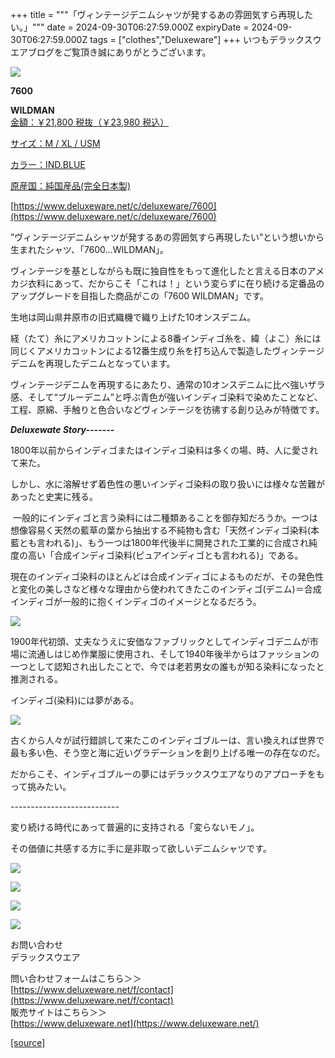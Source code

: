 +++
title = """「ヴィンテージデニムシャツが発するあの雰囲気すら再現したい。」"""
date = 2024-09-30T06:27:59.000Z
expiryDate = 2024-09-30T06:27:59.000Z
tags = ["clothes","Deluxeware"]
+++
いつもデラックスウエアブログをご覧頂き誠にありがとうございます。

[![](https://stat.ameba.jp/user_images/20240930/13/deluxeware/48/9b/j/o1170156015492425252.jpg)](https://stat.ameba.jp/user_images/20240930/13/deluxeware/48/9b/j/o1170156015492425252.jpg)

**7600**

**WILDMAN**  
[金額：￥21,800 税抜（￥23,980 税込）](https://www.deluxeware.net/c/deluxeware/7600)

[サイズ：M / XL / USM](https://www.deluxeware.net/c/deluxeware/7600)

[カラー：IND.BLUE](https://www.deluxeware.net/c/deluxeware/7600)

[原産国：純国産品(完全日本製)](https://www.deluxeware.net/c/deluxeware/7600)

[https://www.deluxeware.net/c/deluxeware/7600](https://www.deluxeware.net/c/deluxeware/7600)

”ヴィンテージデニムシャツが発するあの雰囲気すら再現したい”という想いから生まれたシャツ、「7600...WILDMAN」。

ヴィンテージを基としながらも既に独自性をもって進化したと言える日本のアメカジ衣料にあって、だからこそ「これは！」という変らずに在り続ける定番品のアップグレードを目指した商品がこの「7600 WILDMAN」です。

生地は岡山県井原市の旧式織機で織り上げた10オンスデニム。

経（たて）糸にアメリカコットンによる8番インディゴ糸を、緯（よこ）糸には同じくアメリカコットンによる12番生成り糸を打ち込んで製造したヴィンテージデニムを再現したデニムとなっています。

ヴィンテージデニムを再現するにあたり、通常の10オンスデニムに比べ強いザラ感、そして“ブルーデニム”と呼ぶ青色が強いインディゴ染料で染めたことなど、工程、原綿、手触りと色合いなどヴィンテージを彷彿する創り込みが特徴です。

**_Deluxewate Story-------_**

1800年以前からインディゴまたはインディゴ染料は多くの場、時、人に愛されて来た。

しかし、水に溶解せず着色性の悪いインディゴ染料の取り扱いには様々な苦難があったと史実に残る。

  
 一般的にインディゴと言う染料には二種類あることを御存知だろうか。一つは想像容易く天然の藍草の葉から抽出する不純物も含む「天然インディゴ染料(本藍とも言われる)」、もう一つは1800年代後半に開発された工業的に合成され純度の高い「合成インディゴ染料(ピュアインディゴとも言われる)」である。

現在のインディゴ染料のほとんどは合成インディゴによるものだが、その発色性と変化の美しさなど様々な理由から使われてきたこのインディゴ(デニム)＝合成インディゴが一般的に抱くインディゴのイメージとなるだろう。

[![](https://stat.ameba.jp/user_images/20240930/13/deluxeware/ac/5a/j/o1170156015492425254.jpg)](https://stat.ameba.jp/user_images/20240930/13/deluxeware/ac/5a/j/o1170156015492425254.jpg)

  
1900年代初頭、丈夫なうえに安価なファブリックとしてインディゴデニムが市場に流通しはじめ作業服に使用され、そして1940年後半からはファッションの一つとして認知され出したことで、今では老若男女の誰もが知る染料になったと推測される。

  
インディゴ(染料)には夢がある。

[![](https://stat.ameba.jp/user_images/20240930/13/deluxeware/4a/4d/j/o1170156015492425263.jpg)](https://stat.ameba.jp/user_images/20240930/13/deluxeware/4a/4d/j/o1170156015492425263.jpg)

古くから人々が試行錯誤して来たこのインディゴブルーは、言い換えれば世界で最も多い色、そう空と海に近いグラデーションを創り上げる唯一の存在なのだ。

だからこそ、インディゴブルーの夢にはデラックスウエアなりのアプローチをもって挑みたい。

\---------------------------

変り続ける時代にあって普遍的に支持される「変らないモノ」。

その価値に共感する方に手に是非取って欲しいデニムシャツです。

[![](https://stat.ameba.jp/user_images/20240614/12/deluxeware/fb/b4/j/o0800026015451324172.jpg?caw=800)](https://www.deluxeware.net/c/2024FWreserveall)

[![](https://stat.ameba.jp/user_images/20240315/15/deluxeware/04/7f/j/o0800026015413271803.jpg?caw=800)](https://www.instagram.com/deluxeware/?hl=ja)

[![](https://stat.ameba.jp/user_images/20220415/12/deluxeware/3b/ce/j/o0800026015103175481.jpg?caw=800)](https://www.deluxeware.net/f/headstore)

[![](https://stat.ameba.jp/user_images/20220415/12/deluxeware/d7/c6/j/o0800026015103175487.jpg?caw=800)](https://www.deluxeware.net/)

お問い合わせ  
デラックスウエア

問い合わせフォームはこちら＞＞  
[https://www.deluxeware.net/f/contact](https://www.deluxeware.net/f/contact)  
販売サイトはこちら＞＞  
[https://www.deluxeware.net](https://www.deluxeware.net/)

[[source]](https://ameblo.jp/deluxeware/entry-12869489219.html)

